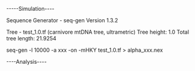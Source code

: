 -----Simulation----

Sequence Generator - seq-gen Version 1.3.2

Tree - test_1.0.tf (carnivore mtDNA tree, ultrametric)
Tree height: 1.0
Total tree length: 21.9254

seq-gen -l 10000 -a xxx -on -mHKY test_1.0.tf > alpha_xxx.nex

----Analysis----

